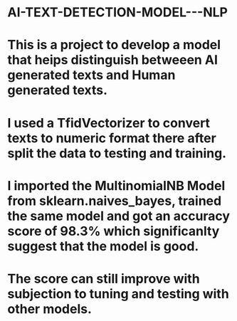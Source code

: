 # AI-TEXT-DETECTION-MODEL---NLP
# This is a project to develop a model that heips distinguish betweeen AI generated texts and Human generated texts.
# I used a TfidVectorizer to convert texts to numeric format there after split the data to testing and training.
# I imported the MultinomialNB Model from sklearn.naives_bayes, trained the same model and got an accuracy score of 98.3% which significanlty suggest that the model is good.
# The score can still improve with subjection to tuning and testing with other models.
